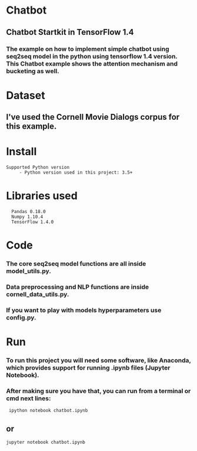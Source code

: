# Chatbot
## Chatbot Startkit in TensorFlow 1.4
### The example on how to implement simple chatbot using seq2seq model in the python using tensorflow 1.4 version. This Chatbot example shows the attention mechanism and bucketing as well.

# Dataset
## I've used the Cornell Movie Dialogs corpus for this example. 
   
# Install
    Supported Python version
         - Python version used in this project: 3.5+
         
# Libraries used
      Pandas 0.18.0
      Numpy 1.10.4
      TensorFlow 1.4.0

# Code

### The core seq2seq model functions are all inside model_utils.py.

### Data preprocessing and NLP functions are inside cornell_data_utils.py.

### If you want to play with models hyperparameters use config.py.

# Run
### To run this project you will need some software, like Anaconda, which provides support for running .ipynb files (Jupyter Notebook).

### After making sure you have that, you can run from a terminal or cmd next lines:

     ipython notebook chatbot.ipynb

## or

    jupyter notebook chatbot.ipynb
